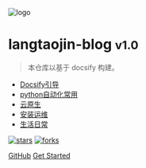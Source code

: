 <!-- _coverpage.md -->

![logo](https://docsify.js.org/_media/icon.svg)

# langtaojin-blog <small>v1.0</small>

> 本仓库以基于 docsify 构建。

- [Docsify引导](/md/Docsify引导/README.md)
- [python自动化常用](/md/python自动化常用/README.md)
- [云原生](/md/云原生/README.md)
- [安装运维](/md/安装运维/README.md)
- [生活日常](/md/生活日常/README.md)

[![stars](https://badgen.net/github/stars/aojdong/aojdong.github.io?icon=github&color=4ab8a1)](https://github.com/aojdong/aojdong.github.io) [![forks](https://badgen.net/github/forks/aojdong/aojdong.github.io?icon=github&color=4ab8a1)](https://github.com/aojdong/aojdong.github.io) 

[GitHub](https://github.com/aojdong/aojdong.github.io)
[Get Started](README.md)
